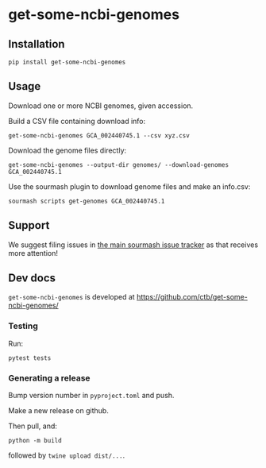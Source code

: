 # get-some-ncbi-genomes

## Installation

```
pip install get-some-ncbi-genomes
```

## Usage

Download one or more NCBI genomes, given accession.

Build a CSV file containing download info:
```
get-some-ncbi-genomes GCA_002440745.1 --csv xyz.csv
```

Download the genome files directly:
```
get-some-ncbi-genomes --output-dir genomes/ --download-genomes GCA_002440745.1
```

Use the sourmash plugin to download genome files and make an info.csv:
```
sourmash scripts get-genomes GCA_002440745.1
```

## Support

We suggest filing issues in [the main sourmash issue tracker](https://github.com/dib-lab/sourmash/issues) as that receives more attention!

## Dev docs

`get-some-ncbi-genomes` is developed at https://github.com/ctb/get-some-ncbi-genomes/

### Testing

Run:
```
pytest tests
```

### Generating a release

Bump version number in `pyproject.toml` and push.

Make a new release on github.

Then pull, and:

```
python -m build
```

followed by `twine upload dist/...`.
